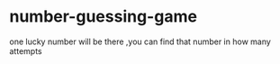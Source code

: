 # number-guessing-game
one lucky number will be there ,you can find that number in how many attempts

